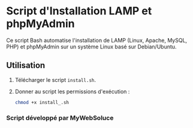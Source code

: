 # Script d'Installation LAMP et phpMyAdmin

Ce script Bash automatise l'installation de LAMP (Linux, Apache, MySQL, PHP) et phpMyAdmin sur un système Linux basé sur Debian/Ubuntu.

## Utilisation

1. Télécharger le script `install.sh`.

2. Donner au script les permissions d'exécution :
   ```bash
   chmod +x install_.sh
   ```

### Script développé par MyWebSoluce
